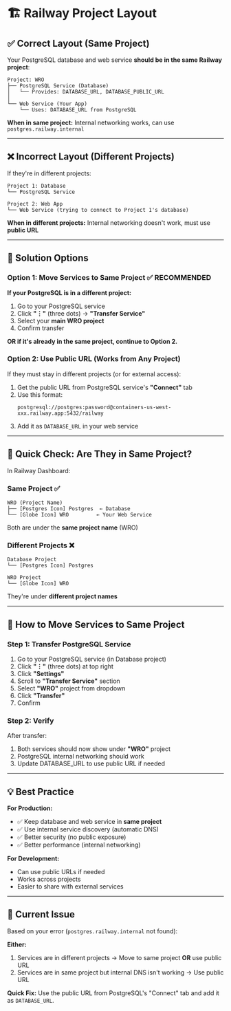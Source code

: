 # 🏗️ Railway Project Layout

## ✅ Correct Layout (Same Project)

Your PostgreSQL database and web service **should be in the same Railway project**:

```
Project: WRO
├── PostgreSQL Service (Database)
│   └── Provides: DATABASE_URL, DATABASE_PUBLIC_URL
│
└── Web Service (Your App)
    └── Uses: DATABASE_URL from PostgreSQL
```

**When in same project:** Internal networking works, can use `postgres.railway.internal`

---

## ❌ Incorrect Layout (Different Projects)

If they're in different projects:

```
Project 1: Database
└── PostgreSQL Service

Project 2: Web App
└── Web Service (trying to connect to Project 1's database)
```

**When in different projects:** Internal networking doesn't work, must use **public URL**

---

## 🔧 Solution Options

### Option 1: Move Services to Same Project ✅ RECOMMENDED

**If your PostgreSQL is in a different project:**

1. Go to your PostgreSQL service
2. Click **"⋮"** (three dots) → **"Transfer Service"**
3. Select your **main WRO project**
4. Confirm transfer

**OR if it's already in the same project, continue to Option 2.**

### Option 2: Use Public URL (Works from Any Project)

If they must stay in different projects (or for external access):

1. Get the public URL from PostgreSQL service's **"Connect"** tab
2. Use this format:
   ```
   postgresql://postgres:password@containers-us-west-xxx.railway.app:5432/railway
   ```
3. Add it as `DATABASE_URL` in your web service

---

## 🎯 Quick Check: Are They in Same Project?

In Railway Dashboard:

### Same Project ✅
```
WRO (Project Name)
├── [Postgres Icon] Postgres  ← Database
└── [Globe Icon] WRO         ← Your Web Service
```

Both are under the **same project name** (WRO)

### Different Projects ❌
```
Database Project
└── [Postgres Icon] Postgres

WRO Project  
└── [Globe Icon] WRO
```

They're under **different project names**

---

## 🔄 How to Move Services to Same Project

### Step 1: Transfer PostgreSQL Service

1. Go to your PostgreSQL service (in Database project)
2. Click **"⋮"** (three dots) at top right
3. Click **"Settings"**
4. Scroll to **"Transfer Service"** section
5. Select **"WRO"** project from dropdown
6. Click **"Transfer"**
7. Confirm

### Step 2: Verify

After transfer:
1. Both services should now show under **"WRO"** project
2. PostgreSQL internal networking should work
3. Update DATABASE_URL to use public URL if needed

---

## 💡 Best Practice

**For Production:**
- ✅ Keep database and web service in **same project**
- ✅ Use internal service discovery (automatic DNS)
- ✅ Better security (no public exposure)
- ✅ Better performance (internal networking)

**For Development:**
- Can use public URLs if needed
- Works across projects
- Easier to share with external services

---

## 🚨 Current Issue

Based on your error (`postgres.railway.internal` not found):

**Either:**
1. Services are in different projects → Move to same project **OR** use public URL
2. Services are in same project but internal DNS isn't working → Use public URL

**Quick Fix:** Use the public URL from PostgreSQL's "Connect" tab and add it as `DATABASE_URL`.


